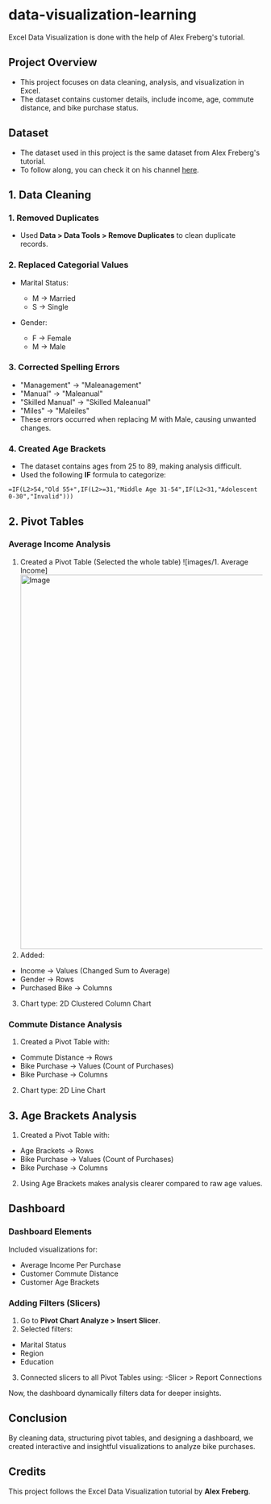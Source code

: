 # data-visualization-learning
 Excel Data Visualization is done with the help of Alex Freberg's tutorial.
 
## Project Overview
- This project focuses on data cleaning, analysis, and visualization in Excel.
- The dataset contains customer details, include income, age, commute distance, and bike purchase status.

## Dataset
- The dataset used in this project is the same dataset from Alex Freberg's tutorial.
- To follow along, you can check it on his channel [here](https://www.youtube.com/@AlexTheAnalyst).

## 1. Data Cleaning
### 1. Removed Duplicates
- Used **Data > Data Tools > Remove Duplicates** to clean duplicate records.

### 2. Replaced Categorial Values
- Marital Status:
  - M -> Married
  - S -> Single

- Gender:
  - F -> Female
  - M -> Male

### 3. Corrected Spelling Errors
- "Management" -> "Maleanagement"
- "Manual" -> "Maleanual"
- "Skilled Manual" -> "Skilled Maleanual"
- "Miles" -> "Maleiles"
- These errors occurred when replacing M with Male, causing unwanted changes.

### 4. Created Age Brackets
- The dataset contains ages from 25 to 89, making analysis difficult.
- Used the following **IF** formula to categorize:

```excel
=IF(L2>54,"Old 55+",IF(L2>=31,"Middle Age 31-54",IF(L2<31,"Adolescent 0-30","Invalid")))
```

## 2. Pivot Tables
### Average Income Analysis
1. Created a Pivot Table (Selected the whole table)
![images/1. Average Income]<img width="743" alt="Image" src="https://github.com/user-attachments/assets/5231a0ec-1330-4f3f-9eab-96023a45e5d5" />
2. Added:
  - Income -> Values (Changed Sum to Average)
  - Gender -> Rows
  - Purchased Bike -> Columns
3. Chart type: 2D Clustered Column Chart

### Commute Distance Analysis
1. Created a Pivot Table with:
  - Commute Distance -> Rows
  - Bike Purchase -> Values (Count of Purchases)
  - Bike Purchase -> Columns
2. Chart type: 2D Line Chart

## 3. Age Brackets Analysis
1. Created a Pivot Table with:
  - Age Brackets -> Rows
  - Bike Purchase -> Values (Count of Purchases)
  - Bike Purchase -> Columns
2. Using Age Brackets makes analysis clearer compared to raw age values.

## Dashboard
### Dashboard Elements
Included visualizations for:
  - Average Income Per Purchase
  - Customer Commute Distance
  - Customer Age Brackets

### Adding Filters (Slicers)
1. Go to **Pivot Chart Analyze > Insert Slicer**.
2. Selected filters:
  - Marital Status
  - Region
  - Education
3. Connected slicers to all Pivot Tables using:
  -Slicer > Report Connections

Now, the dashboard dynamically filters data for deeper insights.

## Conclusion
By cleaning data, structuring pivot tables, and designing a dashboard, we created interactive and insightful visualizations to analyze bike purchases.

## Credits
This project follows the Excel Data Visualization tutorial by **Alex Freberg**.